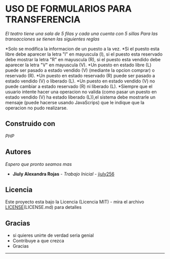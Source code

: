 # USO DE FORMULARIOS PARA TRANSFERENCIA	

_El teatro tiene una sala de 5 filas y cada una cuenta con 5 sillas_
_Para las transacciones se tienen las siguientes reglas_

*Solo se modifica la informacion de un puesto a la vez.
*Si el puesto esta libre debe aparecer la letra "l" en mayuscula (l), si el puesto esta reservado debe mostrar la letra "R" en mayuscula (R), si el puesto esta vendido debe aparecer la letra "V" en mayuscula (V).
*Un puesto en estado libre (L) puede ser pasado a estado vendido (V) (mediante la opcion comprar) o reservado (R).
*Un puesto en estado reservado (R) puede ser pasado a estado vendido (V) o liberado (L).
*Un puesto en estado vendido (V) no puede cambiar a estado reservado (R) ni liberado (L).
*Siempre que el usuario intente hacer una operacion no valida (como pasar un puesto en estado vendido (V) ha estado liberado (L)),el sistema debe mostrarle un mensaje (puede hacerse usando JavaScrips) que le indique que la operacion no pudo realizarse.

## Construido con

_PHP_


## Autores

_Espero que pronto seamos mas_

* **Jiuly Alexandra Rojas** - *Trabajo Inicial* - [jiuly256](https://github.com/jiuly256)


## Licencia

Este proyecto esta bajo la Licencia (Licencia MIT) - mira el archivo [LICENSE](https://github.com/jiuly256/formulario-php-sena/blob/master/LICENSE)(LICENSE.md) para detalles

## Gracias 

* si quieres unirte de verdad seria genial
* Contribuye a que crezca
* Gracias



---

